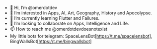 - 👋 Hi, I’m @omerdotdev
- 👀 I’m interested in Apps, AI, Art, Geography, History and Apocolypse.
- 🌱 I’m currently learning Flutter and Failures.
- 💞️ I’m looking to collaborate on Apps, Intelligence and Life.
- 📫 How to reach me @omerdotdevdoesnotexist
- My little bots for telegram: SpaceLensBot[https://t.me/spacelensbot], BingWallsBot[https://t.me/bingwallsbot]

<!---
omerdotdev/omerdotdev is a ✨ special ✨ repository because its `README.md` (this file) appears on your GitHub profile.
You can click the Preview link to take a look at your changes.
--->
